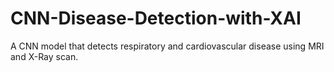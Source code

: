 # CNN-Disease-Detection-with-XAI
A CNN model that detects respiratory and cardiovascular disease using MRI and X-Ray scan.
